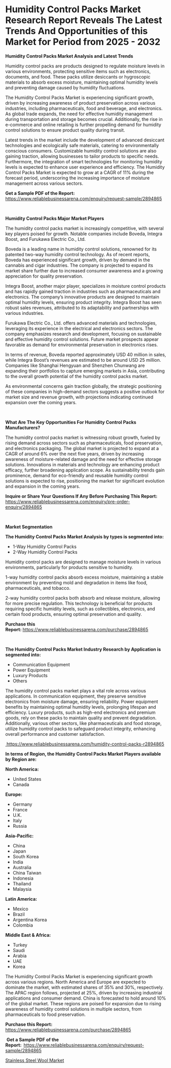 <p><h1>Humidity Control Packs Market Research Report Reveals The Latest Trends And Opportunities of this Market for Period from 2025 - 2032</h1></p><p><strong>Humidity Control Packs Market Analysis and Latest Trends</strong></p>
<p><p>Humidity control packs are products designed to regulate moisture levels in various environments, protecting sensitive items such as electronics, documents, and food. These packs utilize desiccants or hygroscopic materials to absorb excess moisture, maintaining optimal humidity levels and preventing damage caused by humidity fluctuations.</p><p>The Humidity Control Packs Market is experiencing significant growth, driven by increasing awareness of product preservation across various industries, including pharmaceuticals, food and beverage, and electronics. As global trade expands, the need for effective humidity management during transportation and storage becomes crucial. Additionally, the rise in e-commerce and online retailing is further propelling demand for humidity control solutions to ensure product quality during transit.</p><p>Latest trends in the market include the development of advanced desiccant technologies and ecologically safe materials, catering to environmentally conscious consumers. Customizable humidity control solutions are also gaining traction, allowing businesses to tailor products to specific needs. Furthermore, the integration of smart technologies for monitoring humidity levels is expected to enhance user experience and efficiency. The Humidity Control Packs Market is expected to grow at a CAGR of 11% during the forecast period, underscoring the increasing importance of moisture management across various sectors.</p></p>
<p><strong>Get a Sample PDF of the Report:&nbsp;</strong> <a href="https://www.reliablebusinessarena.com/enquiry/request-sample/2894865?utm_campaign=3115&utm_medium=2&utm_source=Github&utm_content=ia&utm_term=15032025&utm_id=humidity-control-packs">https://www.reliablebusinessarena.com/enquiry/request-sample/2894865</a></p>
<p>&nbsp;</p>
<p><strong>Humidity Control Packs Major Market Players</strong></p>
<p><p>The humidity control packs market is increasingly competitive, with several key players poised for growth. Notable companies include Boveda, Integra Boost, and Furukawa Electric Co., Ltd.</p><p>Boveda is a leading name in humidity control solutions, renowned for its patented two-way humidity control technology. As of recent reports, Boveda has experienced significant growth, driven by demand in the cannabis and cigar industries. The company is projected to expand its market share further due to increased consumer awareness and a growing appreciation for quality preservation.</p><p>Integra Boost, another major player, specializes in moisture control products and has rapidly gained traction in industries such as pharmaceuticals and electronics. The company’s innovative products are designed to maintain optimal humidity levels, ensuring product integrity. Integra Boost has seen robust sales revenues, attributed to its adaptability and partnerships with various industries.</p><p>Furukawa Electric Co., Ltd. offers advanced materials and technologies, leveraging its experience in the electrical and electronics sectors. The company emphasizes research and development, focusing on sustainable and effective humidity control solutions. Future market prospects appear favorable as demand for environmental preservation in electronics rises.</p><p>In terms of revenue, Boveda reported approximately USD 40 million in sales, while Integra Boost’s revenues are estimated to be around USD 25 million. Companies like Shanghai Hengyuan and Shenzhen Chunwang are expanding their portfolios to capture emerging markets in Asia, contributing to the overall growth potential of the humidity control packs market.</p><p>As environmental concerns gain traction globally, the strategic positioning of these companies in high-demand sectors suggests a positive outlook for market size and revenue growth, with projections indicating continued expansion over the coming years.</p></p>
<p>&nbsp;</p>
<p><strong>What Are The Key Opportunities For Humidity Control Packs Manufacturers?</strong></p>
<p><p>The humidity control packs market is witnessing robust growth, fueled by rising demand across sectors such as pharmaceuticals, food preservation, and electronics packaging. The global market is projected to expand at a CAGR of around 6% over the next five years, driven by increasing awareness of moisture-related damage and the need for effective storage solutions. Innovations in materials and technology are enhancing product efficacy, further broadening application scope. As sustainability trends gain prominence, demand for eco-friendly and reusable humidity control solutions is expected to rise, positioning the market for significant evolution and expansion in the coming years.</p></p>
<p><strong>Inquire or Share Your Questions If Any Before Purchasing This Report:</strong> <a href="https://www.reliablebusinessarena.com/enquiry/pre-order-enquiry/2894865?utm_campaign=3115&utm_medium=2&utm_source=Github&utm_content=ia&utm_term=15032025&utm_id=humidity-control-packs">https://www.reliablebusinessarena.com/enquiry/pre-order-enquiry/2894865</a></p>
<p>&nbsp;</p>
<p><strong>Market Segmentation</strong></p>
<p><strong>The Humidity Control Packs Market Analysis by types is segmented into:</strong></p>
<p><ul><li>1-Way Humidity Control Packs</li><li>2-Way Humidity Control Packs</li></ul></p>
<p><p>Humidity control packs are designed to manage moisture levels in various environments, particularly for products sensitive to humidity. </p><p>1-way humidity control packs absorb excess moisture, maintaining a stable environment by preventing mold and degradation in items like food, pharmaceuticals, and tobacco. </p><p>2-way humidity control packs both absorb and release moisture, allowing for more precise regulation. This technology is beneficial for products requiring specific humidity levels, such as collectibles, electronics, and certain food products, ensuring optimal preservation and quality.</p></p>
<p><strong>Purchase this Report:&nbsp;</strong><a href="https://www.reliablebusinessarena.com/purchase/2894865?utm_campaign=3115&utm_medium=2&utm_source=Github&utm_content=ia&utm_term=15032025&utm_id=humidity-control-packs">https://www.reliablebusinessarena.com/purchase/2894865</a></p>
<p>&nbsp;</p>
<p><strong>The Humidity Control Packs Market Industry Research by Application is segmented into:</strong></p>
<p><ul><li>Communication Equipment</li><li>Power Equipment</li><li>Luxury Products</li><li>Others</li></ul></p>
<p><p>The humidity control packs market plays a vital role across various applications. In communication equipment, they preserve sensitive electronics from moisture damage, ensuring reliability. Power equipment benefits by maintaining optimal humidity levels, prolonging lifespan and efficiency. Luxury products, such as high-end electronics and premium goods, rely on these packs to maintain quality and prevent degradation. Additionally, various other sectors, like pharmaceuticals and food storage, utilize humidity control packs to safeguard product integrity, enhancing overall performance and customer satisfaction.</p></p>
<p><a href="https://www.reliablebusinessarena.com/humidity-control-packs-r2894865?utm_campaign=3115&utm_medium=2&utm_source=Github&utm_content=ia&utm_term=15032025&utm_id=humidity-control-packs">&nbsp;https://www.reliablebusinessarena.com/humidity-control-packs-r2894865</a></p>
<p><strong>In terms of Region, the Humidity Control Packs Market Players available by Region are:</strong></p>
<p>
    <p> <strong> North America: </strong>
        <ul>
            <li>United States</li>
            <li>Canada</li>
        </ul>
        </p> 
    <p> <strong> Europe: </strong>
        <ul>
            <li>Germany</li>
            <li>France</li>
            <li>U.K.</li>
            <li>Italy</li>
            <li>Russia</li>
        </ul>
        </p> 
    <p> <strong> Asia-Pacific: </strong>
        <ul>
            <li>China</li>
            <li>Japan</li>
            <li>South Korea</li>
            <li>India</li>
            <li>Australia</li>
            <li>China Taiwan</li>
            <li>Indonesia</li>
            <li>Thailand</li>
            <li>Malaysia</li>
        </ul>
        </p> 
    <p> <strong> Latin America: </strong>
        <ul>
            <li>Mexico</li>
            <li>Brazil</li>
            <li>Argentina Korea</li>
            <li>Colombia</li>
        </ul>
        </p> 
    <p> <strong> Middle East & Africa: </strong>
        <ul>
            <li>Turkey</li>
            <li>Saudi</li>
            <li>Arabia</li>
            <li>UAE</li>
            <li>Korea</li>
        </ul>
    </p>
    </p>
<p><p>The Humidity Control Packs Market is experiencing significant growth across various regions. North America and Europe are expected to dominate the market, with estimated shares of 35% and 30%, respectively. The APAC region follows, projected at 25%, driven by increasing industrial applications and consumer demand. China is forecasted to hold around 10% of the global market. These regions are poised for expansion due to rising awareness of humidity control solutions in multiple sectors, from pharmaceuticals to food preservation.</p></p>
<p><strong>Purchase this Report: </strong><a href="https://www.reliablebusinessarena.com/purchase/2894865?utm_campaign=3115&utm_medium=2&utm_source=Github&utm_content=ia&utm_term=15032025&utm_id=humidity-control-packs">https://www.reliablebusinessarena.com/purchase/2894865</a></p>
<p>&nbsp;<strong>Get a Sample PDF of the Report:&nbsp;&nbsp;</strong><a href="https://www.reliablebusinessarena.com/enquiry/request-sample/2894865?utm_campaign=3115&utm_medium=2&utm_source=Github&utm_content=ia&utm_term=15032025&utm_id=humidity-control-packs">https://www.reliablebusinessarena.com/enquiry/request-sample/2894865</a></p>
<p><strong></strong></p>
<p><p><a href="https://github.com/biyajausenik/Market-Research-Report-List-1/blob/main/stainless-steel-wool-market.md?utm_campaign=3115&utm_medium=2&utm_source=Github&utm_content=ia&utm_term=15032025&utm_id=humidity-control-packs">Stainless Steel Wool Market</a></p></p>